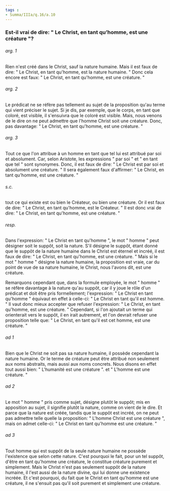 ```yaml
---
tags : 
- Summa/IIIa/q.16/a.10
---
```


### Est-il vrai de dire: " Le Christ, en tant qu’homme, est une créature "?

###### arg. 1
Rien n'est créé dans le Christ, sauf la nature humaine. Mais il est faux de dire: " Le Christ, en tant qu'homme, est la nature humaine. " Donc cela encore est faux: " Le Christ, en tant qu'homme, est une créature. " 

###### arg. 2
Le prédicat ne se réfère pas tellement au sujet de la proposition qu'au terme qui vient préciser le sujet. Si je dis, par exemple, que le corps, en tant que coloré, est visible, il s'ensuivra que le coloré est visible. Mais, nous venons de le dire on ne peut admettre que l'homme Christ soit une créature. Donc, pas davantage: " Le Christ, en tant qu'homme, est une créature. " 

###### arg. 3
Tout ce que l'on attribue à un homme en tant que tel lui est attribué par soi et absolument. Car, selon Aristote, les expressions " par soi " et " en tant que tel " sont synonymes. Donc, il est faux de dire: " Le Christ est par soi et absolument une créature. " Il sera également faux d'affirmer: " Le Christ, en tant qu'homme, est une créature. " 

###### s.c.
tout ce qui existe est ou bien le Créateur, ou bien une créature. Or il est faux de dire: " Le Christ, en tant qu'homme, est le Créateur. " Il est donc vrai de dire: " Le Christ, en tant qu'homme, est une créature. " 

###### resp.
Dans l'expression: " Le Christ en tant qu'homme ", le mot " homme " peut désigner soit le suppôt, soit la nature. S'il désigne le suppôt, étant donné que le suppôt de la nature humaine dans le Christ est éternel et incréé, il est faux de dire: " Le Christ, en tant qu'homme, est une créature. " Mais si le mot " homme " désigne la nature humaine, la proposition est vraie, car du point de vue de sa nature humaine, le Christ, nous l'avons dit, est une créature. 

Remarquons cependant que, dans la formule employée, le mot " homme " se réfère davantage à la nature qu'au suppôt, car il y joue le rôle d'un prédicat et doit être pris formellement; l'expression: " Le Christ en tant qu'homme " équivaut en effet à celle-ci: " Le Christ en tant qu'il est homme. " Il vaut donc mieux accepter que refuser l'expression: " Le Christ, en tant qu'homme, est une créature. " Cependant, si l'on ajoutait un terme qui orienterait vers le suppôt, il en irait autrement, et l'on devrait refuser une proposition telle que: " Le Christ, en tant qu'il est cet homme, est une créature. " 

###### ad 1
Bien que le Christ ne soit pas sa nature humaine, il possède cependant la nature humaine. Or le terme de créature peut être attribué non seulement aux noms abstraits, mais aussi aux noms concrets. Nous disons en effet tout aussi bien: " L'humanité est une créature ". et " L'homme est une créature. " 

###### ad 2
Le mot " homme " pris comme sujet, désigne plutôt le suppôt; mis en apposition au sujet, il signifie plutôt la nature, comme on vient de le dire. Et parce que la nature est créée, tandis que le suppôt est incréé, on ne peut pas admettre telle quelle la proposition: " L'homme Christ est une créature ", mais on admet celle-ci: " Le Christ en tant qu'homme est une créature. " 

###### ad 3
Tout homme qui est suppôt de la seule nature humaine ne possède l'existence que selon cette nature. C'est pourquoi le fait, pour un tel suppôt, d'être en tant qu'homme une créature, le constitue créature purement et simplement. Mais le Christ n'est pas seulement suppôt de la nature humaine, il l'est aussi de la nature divine, qui lui donne une existence incréée. Et c'est pourquoi, du fait que le Christ en tant qu'homme est une créature, il ne s'ensuit pas qu'il soit purement et simplement une créature. 

